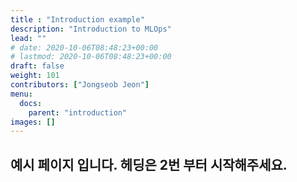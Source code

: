 ```yaml
---
title : "Introduction example"
description: "Introduction to MLOps"
lead: ""
# date: 2020-10-06T08:48:23+00:00
# lastmod: 2020-10-06T08:48:23+00:00
draft: false
weight: 101
contributors: ["Jongseob Jeon"]
menu:
  docs:
    parent: "introduction"
images: []
---
```


## 예시 페이지 입니다. 헤딩은 2번 부터 시작해주세요.
